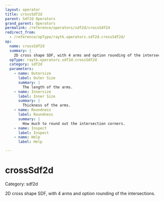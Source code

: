 ```yaml
---
layout: operator
title: crossSdf2d
parent: Sdf2d Operators
grand_parent: Operators
permalink: /reference/operators/sdf2d/crossSdf2d
redirect_from:
  - /reference/opType/raytk.operators.sdf2d.crossSdf2d/
op:
  name: crossSdf2d
  summary: |
    2D cross shape SDF, with 4 arms and option rounding of the intersections.
  opType: raytk.operators.sdf2d.crossSdf2d
  category: sdf2d
  parameters:
    - name: Outersize
      label: Outer Size
      summary: |
        The length of the arms.
    - name: Innersize
      label: Inner Size
      summary: |
        Thickness of the arms.
    - name: Roundness
      label: Roundness
      summary: |
        How much to round out the intersection corners.
    - name: Inspect
      label: Inspect
    - name: Help
      label: Help

---
```


# crossSdf2d

Category: sdf2d



2D cross shape SDF, with 4 arms and option rounding of the intersections.